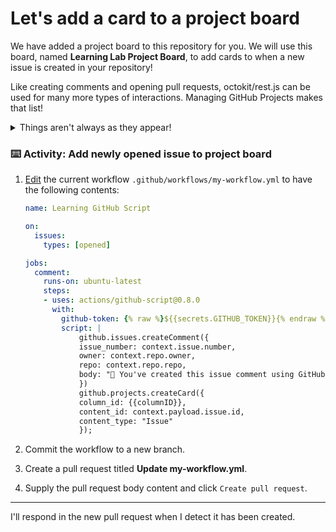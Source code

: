 # Let's add a card to a project board

We have added a project board to this repository for you. We will use this board, named **Learning Lab Project Board**, to add cards to when a new issue is created in your repository!

Like creating comments and opening pull requests, octokit/rest.js can be used for many more types of interactions. Managing GitHub Projects makes that list!

<details><summary>Things aren't always as they appear!</summary>
<br>
Although this is not a course on octokit/rest.js, it is important to tell you a little secret right here before we move on. For you to be able to use the `projects.createCard()` method there were some pieces of information we needed beforehand. Things like the `column_id` so we know which column to add the card to and even a `project_id` so we know which board that column belongs to.

We've gone ahead and done this on our end of things so that we could give you the final piece to the puzzle and demonstrate how to use GitHub Script. So if you try to recreate this on your own, without the help of Learning Lab you will need to get that information and parse it in a way that works well for your use case!

</details>

### :keyboard: Activity: Add newly opened issue to project board

1. [Edit]({{quicklink}}) the current workflow `.github/workflows/my-workflow.yml` to have the following contents:

   ```yaml
   name: Learning GitHub Script

   on:
     issues:
       types: [opened]

   jobs:
     comment:
       runs-on: ubuntu-latest
       steps:
       - uses: actions/github-script@0.8.0
         with:
           github-token: {% raw %}${{secrets.GITHUB_TOKEN}}{% endraw %}
           script: |
               github.issues.createComment({
               issue_number: context.issue.number,
               owner: context.repo.owner,
               repo: context.repo.repo,
               body: "🎉 You've created this issue comment using GitHub Script!!!"
               })
               github.projects.createCard({
               column_id: {{columnID}},
               content_id: context.payload.issue.id,
               content_type: "Issue"
               });
   ```

2. Commit the workflow to a new branch.
3. Create a pull request titled **Update my-workflow.yml**.
4. Supply the pull request body content and click `Create pull request`.

---

I'll respond in the new pull request when I detect it has been created.
